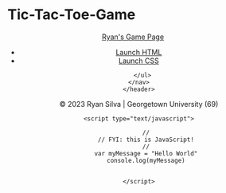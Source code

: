 # Tic-Tac-Toe-Game

<!DOCTYPE html>
<html lang="en">
<head>
    <meta charset="UTF-8">
    <title>Ryan's Tic-Tac-Toe Game</title>
</head>
<body>
    <header>
        <p><a href="index.html">Ryan's Game Page</a></p>
    <nav>
      <ul>
        <li><a href="tic-tac-toe-game.html">Launch HTML</a></li>
        <li><a href="tic-tac-toe-game.css">Launch CSS</a></li>
        </a></li>

      </ul>
    </nav>
    </header>
</body>
    <footer>
        <p>&copy; 2023 Ryan Silva | Georgetown University (69) </p>
    </footer>

    <script type="text/javascript">

        //
        // FYI: this is JavaScript!
        //
        var myMessage = "Hello World"
        console.log(myMessage)


    </script>
</html>